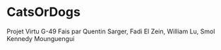 # CatsOrDogs
Projet Virtu 
G-49
Fais par Quentin Sarger, Fadi El Zein, William Lu, Smol Kennedy Mounguengui 
